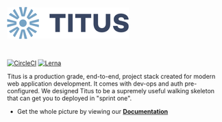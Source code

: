 &nbsp;

[![Logo][logo-img]][docs]

&nbsp;

[![CircleCI][ci-badge]][ci-link]
[![Lerna][lerna-badge]][lerna-link]

Titus is a production grade, end-to-end, project stack created for modern web application development. It comes with dev-ops and auth pre-configured. We designed Titus to be a supremely useful walking skeleton that can get you to deployed in "sprint one".

- Get the whole picture by viewing our __[Documentation][docs]__

[lerna-link]: https://lernajs.io/
[lerna-badge]: https://img.shields.io/badge/maintained%20with-lerna-cc00ff.svg

[ci-link]: https://circleci.com/gh/nearform/titus
[ci-badge]: https://circleci.com/gh/nearform/titus.svg?style=svg&circle-token=ffb218c0396d2d09567299ee18ad345ef414e7d3

[logo-img]: docs/img/Accel_Logo_Titus.svg
[docs]: https://nearform.github.io/titus
